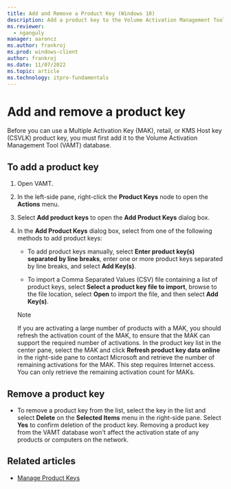 ```yaml
---
title: Add and Remove a Product Key (Windows 10)
description: Add a product key to the Volume Activation Management Tool (VAMT) database. Also, learn how to remove the key from the database.
ms.reviewer: 
  - nganguly
manager: aaroncz
ms.author: frankroj
ms.prod: windows-client
author: frankroj
ms.date: 11/07/2022
ms.topic: article
ms.technology: itpro-fundamentals
---
```


# Add and remove a product key

Before you can use a Multiple Activation Key (MAK), retail, or KMS Host key (CSVLK) product key, you must first add it to the Volume Activation Management Tool (VAMT) database.

## To add a product key

1. Open VAMT.

2. In the left-side pane, right-click the **Product Keys** node to open the **Actions** menu.

3. Select **Add product keys** to open the **Add Product Keys** dialog box.

4. In the **Add Product Keys** dialog box, select from one of the following methods to add product keys:

    - To add product keys manually, select **Enter product key(s) separated by line breaks**, enter one or more product keys separated by line breaks, and select **Add Key(s)**.

    - To import a Comma Separated Values (CSV) file containing a list of product keys, select **Select a product key file to import**, browse to the file location, select **Open** to import the file, and then select **Add Key(s)**.

    > [!NOTE]
    > If you are activating a large number of products with a MAK, you should refresh the activation count of the MAK, to ensure that the MAK can support the required number of activations. In the product key list in the center pane, select the MAK and click **Refresh product key data online** in the right-side pane to contact Microsoft and retrieve the number of remaining activations for the MAK. This step requires Internet access. You can only retrieve the remaining activation count for MAKs.

## Remove a product key

- To remove a product key from the list, select the key in the list and select **Delete** on the **Selected Items** menu in the right-side pane. Select **Yes** to confirm deletion of the product key. Removing a product key from the VAMT database won't affect the activation state of any products or computers on the network.

## Related articles

- [Manage Product Keys](manage-product-keys-vamt.md)
